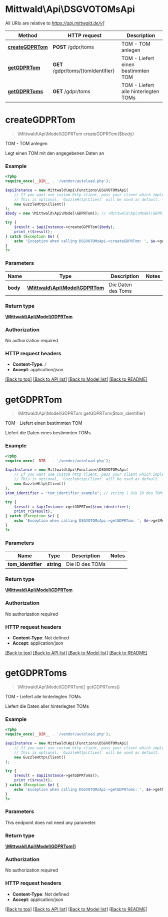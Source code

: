 # Mittwald\Api\DSGVOTOMsApi

All URIs are relative to *https://api.mittwald.de/v1*

Method | HTTP request | Description
------------- | ------------- | -------------
[**createGDPRTom**](DSGVOTOMsApi.md#creategdprtom) | **POST** /gdpr/toms | TOM - TOM anlegen
[**getGDPRTom**](DSGVOTOMsApi.md#getgdprtom) | **GET** /gdpr/toms/{tomIdentifier} | TOM - Liefert einen bestimmten TOM
[**getGDPRToms**](DSGVOTOMsApi.md#getgdprtoms) | **GET** /gdpr/toms | TOM - Liefert alle hinterlegten TOMs

# **createGDPRTom**
> \Mittwald\Api\Model\GDPRTom createGDPRTom($body)

TOM - TOM anlegen

Legt einen TOM mit den angegebenen Daten an

### Example
```php
<?php
require_once(__DIR__ . '/vendor/autoload.php');

$apiInstance = new Mittwald\Api\Functions\DSGVOTOMsApi(
    // If you want use custom http client, pass your client which implements `GuzzleHttp\ClientInterface`.
    // This is optional, `GuzzleHttp\Client` will be used as default.
    new GuzzleHttp\Client()
);
$body = new \Mittwald\Api\Model\GDPRTom(); // \Mittwald\Api\Model\GDPRTom | Die Daten des Toms

try {
    $result = $apiInstance->createGDPRTom($body);
    print_r($result);
} catch (Exception $e) {
    echo 'Exception when calling DSGVOTOMsApi->createGDPRTom: ', $e->getMessage(), PHP_EOL;
}
?>
```

### Parameters

Name | Type | Description  | Notes
------------- | ------------- | ------------- | -------------
 **body** | [**\Mittwald\Api\Model\GDPRTom**](../Model/GDPRTom.md)| Die Daten des Toms |

### Return type

[**\Mittwald\Api\Model\GDPRTom**](../Model/GDPRTom.md)

### Authorization

No authorization required

### HTTP request headers

 - **Content-Type**: */*
 - **Accept**: application/json

[[Back to top]](#) [[Back to API list]](../../README.md#documentation-for-api-endpoints) [[Back to Model list]](../../README.md#documentation-for-models) [[Back to README]](../../README.md)

# **getGDPRTom**
> \Mittwald\Api\Model\GDPRTom getGDPRTom($tom_identifier)

TOM - Liefert einen bestimmten TOM

Liefert die Daten eines bestimmten TOMs

### Example
```php
<?php
require_once(__DIR__ . '/vendor/autoload.php');

$apiInstance = new Mittwald\Api\Functions\DSGVOTOMsApi(
    // If you want use custom http client, pass your client which implements `GuzzleHttp\ClientInterface`.
    // This is optional, `GuzzleHttp\Client` will be used as default.
    new GuzzleHttp\Client()
);
$tom_identifier = "tom_identifier_example"; // string | Die ID des TOMs

try {
    $result = $apiInstance->getGDPRTom($tom_identifier);
    print_r($result);
} catch (Exception $e) {
    echo 'Exception when calling DSGVOTOMsApi->getGDPRTom: ', $e->getMessage(), PHP_EOL;
}
?>
```

### Parameters

Name | Type | Description  | Notes
------------- | ------------- | ------------- | -------------
 **tom_identifier** | **string**| Die ID des TOMs |

### Return type

[**\Mittwald\Api\Model\GDPRTom**](../Model/GDPRTom.md)

### Authorization

No authorization required

### HTTP request headers

 - **Content-Type**: Not defined
 - **Accept**: application/json

[[Back to top]](#) [[Back to API list]](../../README.md#documentation-for-api-endpoints) [[Back to Model list]](../../README.md#documentation-for-models) [[Back to README]](../../README.md)

# **getGDPRToms**
> \Mittwald\Api\Model\GDPRTom[] getGDPRToms()

TOM - Liefert alle hinterlegten TOMs

Liefert die Daten aller hinterlegten TOMs

### Example
```php
<?php
require_once(__DIR__ . '/vendor/autoload.php');

$apiInstance = new Mittwald\Api\Functions\DSGVOTOMsApi(
    // If you want use custom http client, pass your client which implements `GuzzleHttp\ClientInterface`.
    // This is optional, `GuzzleHttp\Client` will be used as default.
    new GuzzleHttp\Client()
);

try {
    $result = $apiInstance->getGDPRToms();
    print_r($result);
} catch (Exception $e) {
    echo 'Exception when calling DSGVOTOMsApi->getGDPRToms: ', $e->getMessage(), PHP_EOL;
}
?>
```

### Parameters
This endpoint does not need any parameter.

### Return type

[**\Mittwald\Api\Model\GDPRTom[]**](../Model/GDPRTom.md)

### Authorization

No authorization required

### HTTP request headers

 - **Content-Type**: Not defined
 - **Accept**: application/json

[[Back to top]](#) [[Back to API list]](../../README.md#documentation-for-api-endpoints) [[Back to Model list]](../../README.md#documentation-for-models) [[Back to README]](../../README.md)

